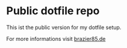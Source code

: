 # Public dotfile repo

This ist the public version for my dotfile setup.

For more informations visit [brazier85.de](https://brazier85.de)
